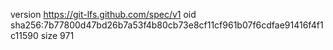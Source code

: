 version https://git-lfs.github.com/spec/v1
oid sha256:7b77800d47bd26b7a53f4b80cb73e8cf11cf961b07f6cdfae91416f4f1c11590
size 971
